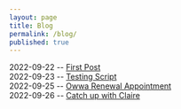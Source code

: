 ```yaml
---
layout: page
title: Blog
permalink: /blog/
published: true
---
```

2022-09-22 -- [First Post](https://rellinrg.github.io/A-new-post/)
<br>
2022-09-23 -- [Testing Script](https://rellinrg.github.io/Blog_Post2/)
<br>
2022-09-25 -- [Owwa Renewal Appointment](https://rellinrg.github.io/Blog_Post3/)
<br>
2022-09-26 -- [Catch up with Claire](https://rellinrg.github.io/Blog_Post4/)
<br>
<br>
<br>
<br>
<br>
<br>
<br>
<br>
<br>
<br>

